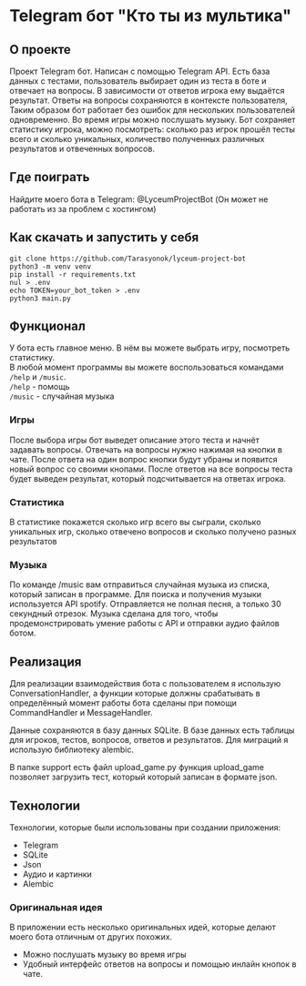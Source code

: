 # Telegram бот "Кто ты из мультика"

## О проекте
Проект Telegram бот. Написан с помощью Telegram API.
Есть база данных с тестами, пользователь выбирает один из теста в боте и отвечает на вопросы.
В зависимости от ответов игрока ему выдаётся результат. Ответы на вопросы сохраняются в контексте пользователя,
Таким образом бот работает без ошибок для нескольких пользователей одновременно. Во время игры можно послушать музыку.
Бот сохраняет статистику игрока, можно посмотреть: сколько раз игрок прошёл тесты всего и сколько уникальных,
количество полученных различных результатов и отвеченных вопросов. 

## Где поиграть
Найдите моего бота в Telegram: @LyceumProjectBot (Он может не работать из за проблем с хостингом)

## Как скачать и запустить у себя
```
git clone https://github.com/Tarasyonok/lyceum-project-bot
python3 -m venv venv
pip install -r requirements.txt
nul > .env
echo TOKEN=your_bot_token > .env
python3 main.py
```

## Функционал
У бота есть главное меню. В нём вы можете выбрать игру, посмотреть статистику.  
В любой момент программы вы можете воспользоваться командами `/help` и `/music`.  
`/help` - помощь  
`/music` - случайная музыка

### Игры
После выбора игры бот выведет описание этого теста и начнёт задавать вопросы.
Отвечать на вопросы нужно нажимая на кнопки в чате.
После ответа на один вопрос кнопки будут убраны и появится новый вопрос со своими кнопами.
После ответов на все вопросы теста будет выведен результат, который подсчитывается на ответах игрока.

### Статистика
В статистике покажется сколько игр всего вы сыграли, сколько уникальных игр,
сколько отвечено вопросов и сколько получено разных результатов

### Музыка
По команде /music вам отправиться случайная музыка из списка, который записан в программе.
Для поиска и получения музыки используется API spotify.
Отправляется не полная песня, а только 30 секундный отрезок.
Музыка сделана для того, чтобы продемонстрировать умение работы с API и отправки аудио файлов ботом.

## Реализация
Для реализации взаимодействия бота с пользователем я использую ConversationHandler,
а функции которые должны срабатывать в определённый момент работы бота сделаны при помощи CommandHandler и MessageHandler.

Данные сохраняются в базу данных SQLite. В базе данных есть таблицы для игроков, тестов, вопросов, ответов и результатов.
Для миграций я использую библиотеку alembic.

В папке support есть файл upload_game.py функция upload_game позволяет загрузить тест,
который который записан в формате json.

## Технологии
Технологии, которые были использованы при создании приложения:
* Telegram
* SQLite
* Json
* Аудио и картинки
* Alembic

### Оригинальная идея
В приложении есть несколько оригинальных идей, которые делают моего бота отличным от других похожих.
* Можно послушать музыку во время игры
* Удобный интерфейс ответов на вопросы и помощью инлайн кнопок в чате.

